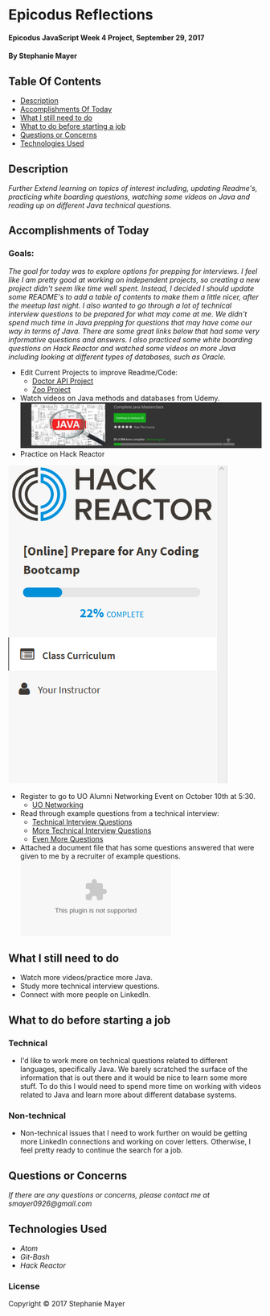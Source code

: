 # Epicodus Reflections

#### Epicodus JavaScript Week 4 Project, September 29, 2017

#### By Stephanie Mayer

## Table Of Contents
* [Description](#description)
* [Accomplishments Of Today](#accomplishments-of-today)
* [What I still need to do](#what-i-still-need-to-do)
* [What to do before starting a job](#what-to-do-before-starting-a-job)
* [Questions or Concerns](#questions-or-concerns)
* [Technologies Used](#technologies-used)


## Description
_Further Extend learning on topics of interest including, updating Readme's, practicing white boarding questions, watching some videos on Java and reading up on different Java technical questions._


## Accomplishments of Today
### Goals:
  _The goal for today was to explore options for prepping for interviews. I feel like I am pretty good at working on independent projects, so creating a new project didn't seem like time well spent. Instead, I decided I should update some README's to add a table of contents to make them a little nicer, after the meetup last night. I also wanted to go through a lot of technical interview questions to be prepared for what may come at me. We didn't spend much time in Java prepping for questions that may have come our way in terms of Java. There are some great links below that had some very informative questions and answers. I also practiced some white boarding questions on Hack Reactor and watched some videos on more Java including looking at different types of databases, such as Oracle._

* Edit Current Projects to improve Readme/Code:
  * [Doctor API Project](https://github.com/smayer0926/doctorLookup)
  * [Zoo Project](https://github.com/smayer0926/Zoo)
* Watch videos on Java methods and databases from Udemy.
![Java Progress](images/Capture.PNG)
* Practice on Hack Reactor

![HackReactor Progress](images/capture2.PNG)
* Register to go to UO Alumni Networking Event on October 10th at 5:30.
  * [UO Networking](http://www.uoalumni.com/s/1540/uoaa/index.aspx?sid=1540&gid=3&pgid=7385&cid=16925&ecid=16925&crid=0&calpgid=587&calcid=2644)
* Read through example questions from a technical interview:
  * [Technical Interview Questions](http://www.java2novice.com/java-interview-questions/)
  * [More Technical Interview Questions](https://www.javatpoint.com/corejava-interview-questions)
  * [Even More Questions](http://www.buggybread.com/2015/06/java-interview-questions-and-answers.html)
* Attached a document file that has some questions answered that were given to me by a recruiter of example questions.
  ![Document](extra-Stuff/Technical-Questions.docx)
## What I still need to do
* Watch more videos/practice more Java.
* Study more technical interview questions.
* Connect with more people on LinkedIn.

## What to do before starting a job
### Technical
* I'd like to work more on technical questions related to different languages, specifically Java. We barely scratched the surface of the information that is out there and it would be nice to learn some more stuff. To do this I would need to spend more time on working with videos related to Java and learn more about different database systems.

### Non-technical
* Non-technical issues that I need to work further on would be getting more LinkedIn connections and working on cover letters. Otherwise, I feel pretty ready to continue the search for a job.

## Questions or Concerns
_If there are any questions or concerns, please contact me at smayer0926@gmail.com_


## Technologies Used
* _Atom_
* _Git-Bash_
* _Hack Reactor_




### License

Copyright &copy; 2017 Stephanie Mayer
